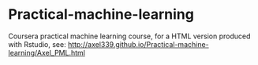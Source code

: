 # Practical-machine-learning
Coursera practical machine learning course, for a HTML version produced with Rstudio, see: http://axel339.github.io/Practical-machine-learning/Axel_PML.html

